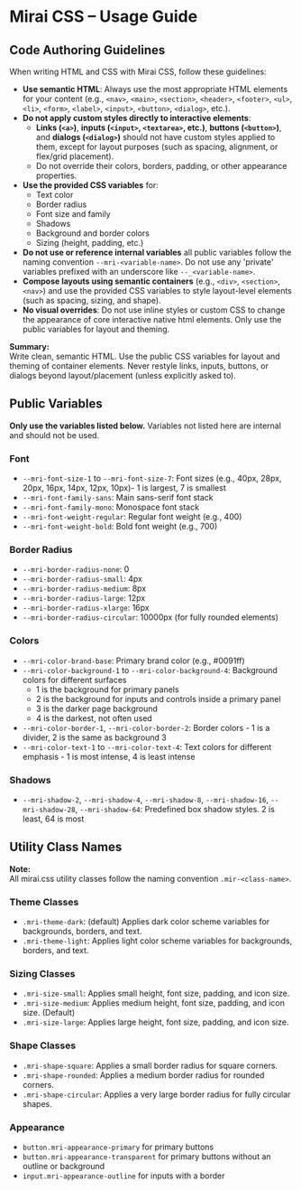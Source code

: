 # Mirai CSS – Usage Guide

## Code Authoring Guidelines

When writing HTML and CSS with Mirai CSS, follow these guidelines:

- **Use semantic HTML**: Always use the most appropriate HTML elements for your content (e.g., `<nav>`, `<main>`, `<section>`, `<header>`, `<footer>`, `<ul>`, `<li>`, `<form>`, `<label>`, `<input>`, `<button>`, `<dialog>`, etc.).
- **Do not apply custom styles directly to interactive elements**:  
  - **Links (`<a>`)**, **inputs (`<input>`, `<textarea>`, etc.)**, **buttons (`<button>`)**, and **dialogs (`<dialog>`)** should not have custom styles applied to them, except for layout purposes (such as spacing, alignment, or flex/grid placement).
  - Do not override their colors, borders, padding, or other appearance properties.  
- **Use the provided CSS variables** for:
  - Text color
  - Border radius
  - Font size and family
  - Shadows
  - Background and border colors
  - Sizing (height, padding, etc.)
- **Do not use or reference internal variables** all public variables follow the naming convention `--mri-<variable-name>`. Do not use any 'private' variables prefixed with an underscore like `--_<variable-name>`.
- **Compose layouts using semantic containers** (e.g., `<div>`, `<section>`, `<nav>`) and use the provided CSS variables to style layout-level elements (such as spacing, sizing, and shape).
- **No visual overrides**: Do not use inline styles or custom CSS to change the appearance of core interactive native html elements. Only use the public variables for layout and theming.

**Summary:**  
Write clean, semantic HTML. Use the public CSS variables for layout and theming of container elements. Never restyle links, inputs, buttons, or dialogs beyond layout/placement (unless explicitly asked to).


## Public Variables

**Only use the variables listed below.**
Variables not listed here are internal and should not be used.

### Font

- `--mri-font-size-1` to `--mri-font-size-7`: Font sizes (e.g., 40px, 28px, 20px, 16px, 14px, 12px, 10px)- 1 is largest, 7 is smallest
- `--mri-font-family-sans`: Main sans-serif font stack
- `--mri-font-family-mono`: Monospace font stack
- `--mri-font-weight-regular`: Regular font weight (e.g., 400)
- `--mri-font-weight-bold`: Bold font weight (e.g., 700)

### Border Radius

- `--mri-border-radius-none`: 0
- `--mri-border-radius-small`: 4px
- `--mri-border-radius-medium`: 8px
- `--mri-border-radius-large`: 12px
- `--mri-border-radius-xlarge`: 16px
- `--mri-border-radius-circular`: 10000px (for fully rounded elements)

### Colors

- `--mri-color-brand-base`: Primary brand color (e.g., #0091ff)
- `--mri-color-background-1` to `--mri-color-background-4`: Background colors for different surfaces
  - 1 is the background for primary panels
  - 2 is the background for inputs and controls inside a primary panel
  - 3 is the darker page background
  - 4 is the darkest, not often used
- `--mri-color-border-1`, `--mri-color-border-2`: Border colors - 1 is a divider, 2 is the same as background 3
- `--mri-color-text-1` to `--mri-color-text-4`: Text colors for different emphasis - 1 is most intense, 4 is least intense

### Shadows

- `--mri-shadow-2`, `--mri-shadow-4`, `--mri-shadow-8`, `--mri-shadow-16`, `--mri-shadow-28`, `--mri-shadow-64`: Predefined box shadow styles. 2 is least, 64 is most

## Utility Class Names
**Note:**  
All mirai.css utility classes follow the naming convention `.mir-<class-name>`. 
  
### Theme Classes
- `.mri-theme-dark`: (default) Applies dark color scheme variables for backgrounds, borders, and text.
- `.mri-theme-light`: Applies light color scheme variables for backgrounds, borders, and text.

### Sizing Classes
- `.mri-size-small`: Applies small height, font size, padding, and icon size.
- `.mri-size-medium`: Applies medium height, font size, padding, and icon size. (Default)
- `.mri-size-large`: Applies large height, font size, padding, and icon size.

### Shape Classes
- `.mri-shape-square`: Applies a small border radius for square corners.
- `.mri-shape-rounded`: Applies a medium border radius for rounded corners.
- `.mri-shape-circular`: Applies a very large border radius for fully circular shapes.

### Appearance

- `button.mri-appearance-primary` for primary buttons
- `button.mri-appearance-transparent` for primary buttons without an outline or background
- `input.mri-appearance-outline` for inputs with a border


